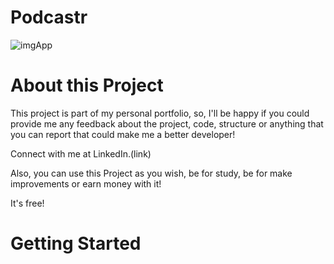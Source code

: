 # Podcastr

![imgApp](https://user-images.githubusercontent.com/83316119/116637841-5d650c00-a93b-11eb-9aee-2258a5e0ffd8.png)

# About this Project

This project is part of my personal portfolio, so, I'll be happy if you could provide me any feedback about the project, code, structure or anything that you can report that could make me a better developer!

Connect with me at LinkedIn.(link)

Also, you can use this Project as you wish, be for study, be for make improvements or earn money with it!

It's free!

# Getting Started
